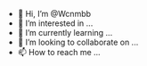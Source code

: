 - 👋 Hi, I’m @Wcnmbb
- 👀 I’m interested in ...
- 🌱 I’m currently learning ...
- 💞️ I’m looking to collaborate on ...
- 📫 How to reach me ...

<!---
Wcnmbb/Wcnmbb is a ✨ special ✨ repository because its `README.md` (this file) appears on your GitHub profile.
You can click the Preview link to take a look at your changes.
--->
